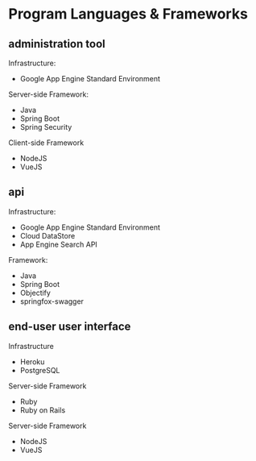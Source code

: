 # Program Languages & Frameworks

## administration tool

Infrastructure:
- Google App Engine Standard Environment

Server-side Framework:
- Java
- Spring Boot
- Spring Security

Client-side Framework
- NodeJS
- VueJS

## api

Infrastructure:
- Google App Engine Standard Environment
- Cloud DataStore
- App Engine Search API

Framework:
- Java
- Spring Boot
- Objectify
- springfox-swagger

## end-user user interface

Infrastructure
- Heroku
- PostgreSQL

Server-side Framework
- Ruby
- Ruby on Rails

Server-side Framework
- NodeJS
- VueJS
